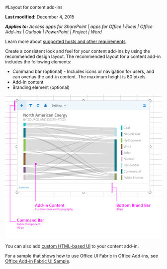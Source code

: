 #Layout for content add-ins

**Last modified:** December 4, 2015

***Applies to:** Access apps for SharePoint | apps for Office | Excel | Office Add-ins | Outlook | PowerPoint | Project | Word*

Learn more about [supported hosts and other requirements](https://msdn.microsoft.com/EN-US/library/office/dn833104.aspx).

Create a consistent look and feel for your content add-ins by using the recommended design layout. The recommended layout for a content add-in includes the following elements: 

- Command bar (optional) - Includes icons or navigation for users, and can overlay the add-in content. The maximum height is 80 pixels.
- Add-in content
- Branding element (optional)

![Layout of a content add-in, content and a command bar](../../images/layouts_content_v0.02.png)

You can also add [custom HTML-based UI](ui-elements.md#custom-HTML-based-UI) to your content add-in.

For a sample that shows how to use Office UI Fabric in Office Add-ins, see [Office Add-in Fabric UI Sample](https://github.com/OfficeDev/Office-Add-in-Fabric-UI-Sample).

<!-- Add sample template for content add-in and individual building blocks - Command Bar, Input, layout components. -->
